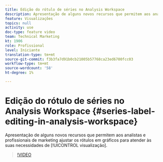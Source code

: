 ```yaml
---
title: Edição do rótulo de séries no Analysis Workspace
description: Apresentação de alguns novos recursos que permitem aos analistas e profissionais de marketing ajustar os rótulos em gráficos para atender às suas necessidades de visualização.
feature: Visualizações
topics: null
activity: use
doc-type: feature video
team: Technical Marketing
kt: 1906
role: Profissional
level: Iniciante
translation-type: tm+mt
source-git-commit: f3b3fa7d91b0cb21005b57768ca23ed6700fcc03
workflow-type: tm+mt
source-wordcount: '58'
ht-degree: 1%

---
```



# Edição do rótulo de séries no Analysis Workspace {#series-label-editing-in-analysis-workspace}

Apresentação de alguns novos recursos que permitem aos analistas e profissionais de marketing ajustar os rótulos em gráficos para atender às suas necessidades de [!UICONTROL visualização].

>[!VIDEO](https://video.tv.adobe.com/v/23728/?quality=12)
